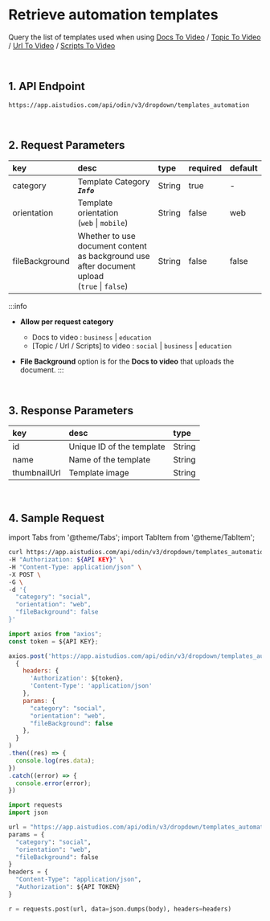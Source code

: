 # Retrieve automation templates

Query the list of templates used when using [Docs To Video](./tools/docs-to-video) / [Topic To Video](./tools/topic-to-video) / [Url To Video](./tools/url-to-video) / [Scripts To Video](./tools/scripts-to-video)

<br/>

## 1. API Endpoint

```http
https://app.aistudios.com/api/odin/v3/dropdown/templates_automation
```

<br/>

## 2. Request Parameters

| key | desc | type | required | default |
| :--- | :--- | :--- | :--- | :--- |
| category | Template Category **_`Info`_** | String | true | - |
| orientation | Template orientation<br />(`web` \| `mobile`) | String | false | web |
| fileBackground | Whether to use document content as background use after document upload<br />(`true` \| `false`) | String | false | false |

:::info
- **Allow per request category**<br />
  - Docs to video : `business` \| `education`
  - [Topic / Url / Scripts] to video : `social` \| `business` \| `education`

- **File Background** option is for the **Docs to video** that uploads the document.
:::

<br/>

## 3. Response Parameters

| key | desc | type | 
| :--- | :--- | :--- | 
| id | Unique ID of the template | String | 
| name | Name of the template | String | 
| thumbnailUrl | Template image | String | 

<br/>


## 4. Sample Request

import Tabs from '@theme/Tabs';
import TabItem from '@theme/TabItem';

<Tabs>
<TabItem value="curl" label="cURL">

```bash
curl https://app.aistudios.com/api/odin/v3/dropdown/templates_automation \
-H "Authorization: ${API KEY}" \
-H "Content-Type: application/json" \
-X POST \
-G \
-d '{
  "category": "social",
  "orientation": "web",
  "fileBackground": false
}'
```

</TabItem>
<TabItem value="js" label="Node.js">

```js
import axios from "axios";
const token = ${API KEY};

axios.post('https://app.aistudios.com/api/odin/v3/dropdown/templates_automation', 
  {
    headers: {
      'Authorization': ${token},
      'Content-Type': 'application/json'
    },
    params: {
      "category": "social",
      "orientation": "web",
      "fileBackground": false
    },
  }
)
.then((res) => {
  console.log(res.data);
})
.catch((error) => {
  console.error(error);
})
```

</TabItem>
<TabItem value="py" label="Python">

```py
import requests
import json

url = "https://app.aistudios.com/api/odin/v3/dropdown/templates_automation"
params = {
  "category": "social",
  "orientation": "web",
  "fileBackground": false
}
headers = {
  "Content-Type": "application/json",
  "Authorization": ${API TOKEN}
}

r = requests.post(url, data=json.dumps(body), headers=headers)
```

</TabItem>
</Tabs>